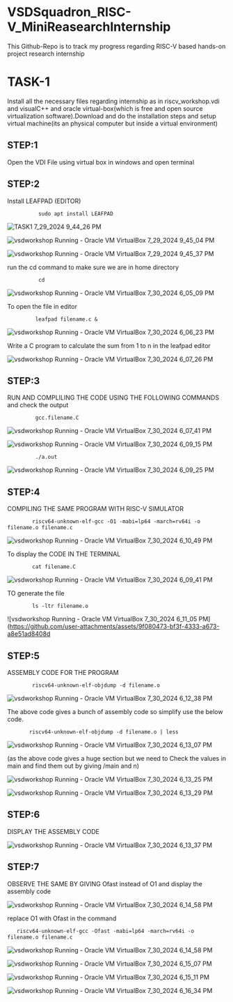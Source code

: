 # VSDSquadron_RISC-V_MiniReasearchInternship
This Github-Repo is to track my progress regarding RISC-V based hands-on project research internship 


# TASK-1

Install all the necessary files regarding internship as in riscv_workshop.vdi and visualC++ and oracle virtual-box(which is free and open source virtualization software).Download and do the installation steps and setup virtual machine(its an physical computer but inside a virtual environment)

## STEP:1
Open the VDI File using virtual box in windows and open terminal 

## STEP:2
Install LEAFPAD (EDITOR)

              sudo apt install LEAFPAD
              
![TASK1 7_29_2024 9_44_26 PM](https://github.com/user-attachments/assets/3a821b2c-156e-4b47-b942-1c5307372a21)

![vsdworkshop  Running  - Oracle VM VirtualBox 7_29_2024 9_45_04 PM](https://github.com/user-attachments/assets/347a1368-63d6-40d1-9b2e-3a4541351fc3)

![vsdworkshop  Running  - Oracle VM VirtualBox 7_29_2024 9_45_37 PM](https://github.com/user-attachments/assets/f28877a1-18e9-4c57-80ec-07a310552c92)

run the cd command to make sure we are in home directory 

              cd
              
![vsdworkshop  Running  - Oracle VM VirtualBox 7_30_2024 6_05_09 PM](https://github.com/user-attachments/assets/c9277f82-b3c2-40eb-9f24-be4264fb2edd)


To open the file in editor 

             leafpad filename.c &
             
![vsdworkshop  Running  - Oracle VM VirtualBox 7_30_2024 6_06_23 PM](https://github.com/user-attachments/assets/ff033282-a9e4-498d-9b8d-5051dd7d2059)

Write a C program to calculate the sum from 1 to n in the leafpad editor 

![vsdworkshop  Running  - Oracle VM VirtualBox 7_30_2024 6_07_26 PM](https://github.com/user-attachments/assets/ee8fea13-cfb2-4efa-85e4-b0cc8e17efd3)

## STEP:3

RUN AND COMPLILING THE CODE USING THE FOLLOWING COMMANDS and check the output

             gcc.filename.C
             
![vsdworkshop  Running  - Oracle VM VirtualBox 7_30_2024 6_07_41 PM](https://github.com/user-attachments/assets/b875694c-343f-4702-9b99-0325582e2a15)

![vsdworkshop  Running  - Oracle VM VirtualBox 7_30_2024 6_09_15 PM](https://github.com/user-attachments/assets/a4189566-4078-4499-91e4-5640724805a2)

             ./a.out

![vsdworkshop  Running  - Oracle VM VirtualBox 7_30_2024 6_09_25 PM](https://github.com/user-attachments/assets/6c44adc6-7629-4203-8e22-d4dcf7287b03)
       
## STEP:4

COMPILING THE SAME PROGRAM WITH RISC-V SIMULATOR 

            riscv64-unknown-elf-gcc -O1 -mabi=lp64 -march=rv64i -o filename.o filename.c
            
![vsdworkshop  Running  - Oracle VM VirtualBox 7_30_2024 6_10_49 PM](https://github.com/user-attachments/assets/424deaf2-fef1-48d9-a1c9-e8027c42ac27)

To display the CODE IN THE TERMINAL

            cat filename.C
            
![vsdworkshop  Running  - Oracle VM VirtualBox 7_30_2024 6_09_41 PM](https://github.com/user-attachments/assets/923de361-3b70-461e-9c10-472065fd88f3)

TO generate the file

            ls -ltr filename.o
![vsdworkshop  Running  - Oracle VM VirtualBox 7_30_2024 6_11_05 PM](https://github.com/user-attachments/assets/9f080473-bf3f-4333-a673-a8e51ad8408d

## STEP:5

ASSEMBLY CODE FOR THE PROGRAM

            riscv64-unknown-elf-objdump -d filename.o 
![vsdworkshop  Running  - Oracle VM VirtualBox 7_30_2024 6_12_38 PM](https://github.com/user-attachments/assets/1873f725-b02d-4c6b-bf3b-a6432405f8ea)

The above code gives a bunch of assembly code so simplify use the below code.

           riscv64-unknown-elf-objdump -d filename.o | less
           
![vsdworkshop  Running  - Oracle VM VirtualBox 7_30_2024 6_13_07 PM](https://github.com/user-attachments/assets/dd02eb43-376c-42ab-ab2a-22993a16ae8e)

(as the above code gives a huge section but we need to Check the values in main and find them out by giving /main and n)

![vsdworkshop  Running  - Oracle VM VirtualBox 7_30_2024 6_13_25 PM](https://github.com/user-attachments/assets/9c838ea3-8596-42be-acbb-cbeaf746d075)

![vsdworkshop  Running  - Oracle VM VirtualBox 7_30_2024 6_13_29 PM](https://github.com/user-attachments/assets/e1a7623a-23b9-4331-a9d2-b576bcbb5c8f)

## STEP:6

DISPLAY THE ASSEMBLY CODE 

![vsdworkshop  Running  - Oracle VM VirtualBox 7_30_2024 6_13_37 PM](https://github.com/user-attachments/assets/ecc4f1a3-2616-4aaf-b1e6-1303d041ba96)

## STEP:7

OBSERVE THE SAME BY GIVING Ofast instead of O1 and display the assembly code

![vsdworkshop  Running  - Oracle VM VirtualBox 7_30_2024 6_14_58 PM](https://github.com/user-attachments/assets/cb1994d7-e498-4491-8d90-569c42d4b662)

replace O1 with Ofast in the command

       riscv64-unknown-elf-gcc -Ofast -mabi=lp64 -march=rv64i -o filename.o filename.c

![vsdworkshop  Running  - Oracle VM VirtualBox 7_30_2024 6_14_58 PM](https://github.com/user-attachments/assets/581d3f5f-6b73-47af-8440-48a464d9abbf)

![vsdworkshop  Running  - Oracle VM VirtualBox 7_30_2024 6_15_07 PM](https://github.com/user-attachments/assets/da75f5ef-2ac7-48e6-a202-6b39ed211ef9)

![vsdworkshop  Running  - Oracle VM VirtualBox 7_30_2024 6_15_11 PM](https://github.com/user-attachments/assets/ba26b1da-e507-48e7-b9f3-b8c251eebc77)

![vsdworkshop  Running  - Oracle VM VirtualBox 7_30_2024 6_16_34 PM](https://github.com/user-attachments/assets/b08eaebb-3797-46b2-923d-d11c59d14d52)

         









